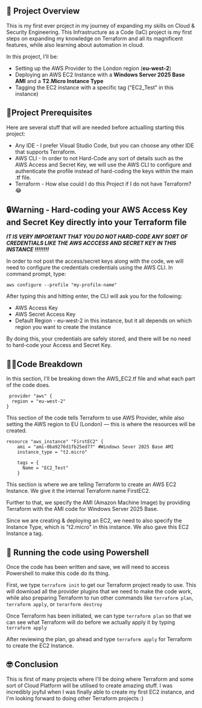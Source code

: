 ## 🤖 Project Overview
This is my first ever project in my journey of expanding my skills on Cloud & Security Engineering. This Infrastructure as a Code (IaC) project is my first steps on expanding my knowledge on Terraform and all its magnificent features, while also learning about automation in cloud.

In this project, I'll be:
* Setting up the AWS Provider to the London region (**eu-west-2**)
* Deploying an AWS EC2 Instance with a **Windows Server 2025 Base AMI** and a **T2.Micro Instance Type**
* Tagging the EC2 instance with a specific tag ("EC2_Test" in this instance)

## 📝Project Prerequisites
Here are several stuff that will are needed before actualling starting this project:
  * Any IDE - I prefer Visual Studio Code, but you can choose any other IDE that supports Terraform.
  * AWS CLI - In order to not Hard-Code any sort of details such as the AWS Access and Secret Key, we will use the AWS CLI to configure and authenticate the profile instead of hard-coding the keys within the main .tf file.
  * Terraform - How else could I do this Project if I do not have Terraform? 😂

## 🔒Warning - Hard-coding your AWS Access Key and Secret Key directly into your Terraform file
***IT IS VERY IMPORTANT THAT YOU DO NOT HARD-CODE ANY SORT OF CREDENTIALS LIKE THE AWS ACCCESS AND SECRET KEY IN THIS INSTANCE !!!!!!!!***

In order to not post the access/secret keys along with the code, we will need to configure the credentials credentials using the AWS CLI. 
In command prompt, type:
```
aws configure --profile "my-profile-name"
```

After typing this and hitting enter, the CLI will ask you for the following:
 * AWS Access Key
 * AWS Secret Access Key
 * Default Region - eu-west-2 in this instance, but it all depends on which region you want to create the instance

By doing this, your credentials are safely stored, and there will be no need to hard-code your Access and Secret Key.


## 🧑‍💻Code Breakdown
In this section, I'll be breaking down the AWS_EC2.tf file and what each part of the code does.
```
 provider "aws" {
  region = "eu-west-2"
}
```
This section of the code tells Terraform to use AWS Provider, while also setting the AWS region to EU (London) — this is where the resources will be created.


```
resource "aws_instance" "FirstEC2" {
    ami = "ami-0ba9276d1fb25ed77" #Windows Sever 2025 Base AMI
    instance_type = "t2.micro"

    tags = {
      Name = "EC2_Test"
    }
```
This section is where we are telling Terraform to create an AWS EC2 Instance. We give it the internal Terraform name FirstEC2.

Further to that, we specify the AMI (Amazon Machine Image) by providing Terraform with the AMI code for Windows Server 2025 Base.

Since we are creating & deploying an EC2, we need to also specify the Instance Type, which is "t2.micro" in this instance.
We also gave this EC2 Instance a tag.

## 👟 Running the code using Powershell
Once the code has been written and save, we will need to access Powershell to make this code do its thing.

First, we type ``` terraform init ``` to get our Terraform project ready to use. This will download all the provider plugins that we need to make the code work, while also preparing Terraform to run other commands like ```terraform plan```, ```terraform apply```, or ```terarform destroy```

Once Terraform has been initiated, we can type ```terraform plan``` so that we can see what Terraform will do before we actually apply it by typing ```terraform apply```

After reviewing the plan, go ahead and type ```terraform apply``` for Terraform to create the EC2 Instance.


##  🤓 Conclusion
This is first of many projects where I'll be doing where Terraform and some sort of Cloud Platform will be utilised to create amazing stuff. I was incredibly joyful when I was finally able to create my first EC2 instance, and I'm looking forward to doing other Terraform projects :)

